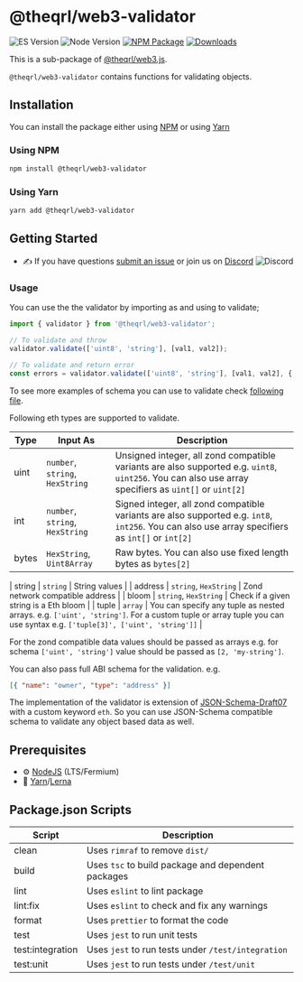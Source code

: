 
# @theqrl/web3-validator

![ES Version](https://img.shields.io/badge/ES-2020-yellow)
![Node Version](https://img.shields.io/badge/node-14.x-green)
[![NPM Package](https://img.shields.io/npm/v/@theqrl/web3-validator)](https://www.npmjs.com/package/@theqrl/web3-validator)
[![Downloads](https://img.shields.io/npm/dm/@theqrl/web3-validator)](https://www.npmjs.com/package/@theqrl/web3-validator)

This is a sub-package of [@theqrl/web3.js](https://github.com/theqrl/web3.js).

`@theqrl/web3-validator` contains functions for validating objects.

## Installation

You can install the package either using [NPM](https://www.npmjs.com/package/@theqrl/web3-validator) or using [Yarn](https://yarnpkg.com/package/@theqrl/web3-validator)

### Using NPM

```bash
npm install @theqrl/web3-validator
```

### Using Yarn

```bash
yarn add @theqrl/web3-validator
```

## Getting Started

-   :writing_hand: If you have questions [submit an issue](https://github.com/theqrl/web3.js/issues/new) or join us on [Discord](https://theqrl.org/discord)
    ![Discord](https://img.shields.io/discord/357604137204056065.svg?label=Discord&logo=discord)

### Usage

You can use the the validator by importing as and using to validate;

```ts
import { validator } from '@theqrl/web3-validator';

// To validate and throw
validator.validate(['uint8', 'string'], [val1, val2]);

// To validate and return error
const errors = validator.validate(['uint8', 'string'], [val1, val2], { silent: true });
```

To see more examples of schema you can use to validate check [following file](./test/fixtures/abi_to_json_schema.ts).

Following eth types are supported to validate.

| Type  | Input As                        | Description                                                                                                                                               |
| ----- | ------------------------------- | --------------------------------------------------------------------------------------------------------------------------------------------------------- |
| uint  | `number`, `string`, `HexString` | Unsigned integer, all zond compatible variants are also supported e.g. `uint8`, `uint256`. You can also use array specifiers as `uint[]` or `uint[2]` |
| int   | `number`, `string`, `HexString` | Signed integer, all zond compatible variants are also supported e.g. `int8`, `int256`. You can also use array specifiers as `int[]` or `int[2]`       |
| bytes | `HexString`, `Uint8Array`       | Raw bytes. You can also use fixed length bytes as `bytes[2]`                                                                                              |

| string | `string` | String values |
| address | `string`, `HexString` | Zond network compatible address |
| bloom | `string`, `HexString` | Check if a given string is a Eth bloom |
| tuple | `array` | You can specify any tuple as nested arrays. e.g. `['uint', 'string']`. For a custom tuple or array tuple you can use syntax e.g. `['tuple[3]', ['uint', 'string']]` |

For the zond compatible data values should be passed as arrays e.g. for schema `['uint', 'string']` value should be passed as `[2, 'my-string']`.

You can also pass full ABI schema for the validation. e.g.

```json
[{ "name": "owner", "type": "address" }]
```

The implementation of the validator is extension of [JSON-Schema-Draft07](https://json-schema.org/draft-07/json-schema-release-notes.html) with a custom keyword `eth`. So you can use JSON-Schema compatible schema to validate any object based data as well.

## Prerequisites

-   :gear: [NodeJS](https://nodejs.org/) (LTS/Fermium)
-   :toolbox: [Yarn](https://yarnpkg.com/)/[Lerna](https://lerna.js.org/)

## Package.json Scripts

| Script           | Description                                        |
| ---------------- | -------------------------------------------------- |
| clean            | Uses `rimraf` to remove `dist/`                    |
| build            | Uses `tsc` to build package and dependent packages |
| lint             | Uses `eslint` to lint package                      |
| lint:fix         | Uses `eslint` to check and fix any warnings        |
| format           | Uses `prettier` to format the code                 |
| test             | Uses `jest` to run unit tests                      |
| test:integration | Uses `jest` to run tests under `/test/integration` |
| test:unit        | Uses `jest` to run tests under `/test/unit`        |

[docs]: https://docs.theqrl.org/
[repo]: https://github.com/theqrl/web3.js/tree/main/packages/web3-validator
[npm-image]: https://img.shields.io/github/package-json/v/theqrl/web3.js/main?filename=packages%2Fweb3-validator%2Fpackage.json
[npm-url]: https://npmjs.org/package/@theqrl/web3-validator
[downloads-image]: https://img.shields.io/npm/dm/@theqrl/web3-validator?label=npm%20downloads
